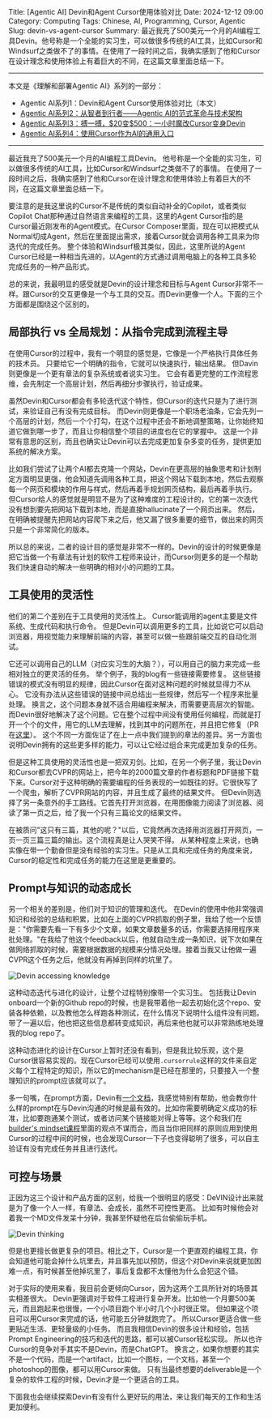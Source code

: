 Title: [Agentic AI] Devin和Agent Cursor使用体验对比
Date: 2024-12-12 09:00
Category: Computing
Tags: Chinese, AI, Programming, Cursor, Agentic
Slug: devin-vs-agent-cursor
Summary: 最近我充了500美元一个月的AI编程工具Devin。他号称是一个全能的实习生，可以做很多传统的AI工具，比如Cursor和Windsurf之类做不了的事情。在使用了一段时间之后，我确实感到了他和Cursor在设计理念和使用体验上有着巨大的不同，在这篇文章里面总结一下。

---

本文是《理解和部署Agentic AI》系列的一部分：

* Agentic AI系列1：Devin和Agent Cursor使用体验对比（本文）
* [Agentic AI系列2：从智者到行者——Agentic AI的范式革命与技术架构](/agentic-ai.html)
* [Agentic AI系列3：搏一搏，&#36;20变&#36;500：一小时魔改Cursor变身Devin](/cursor-to-devin.html)
* [Agentic AI系列4：使用Cursor作为AI的通用入口](/cursor-ai-entry.html)

---

最近我充了500美元一个月的AI编程工具Devin。
他号称是一个全能的实习生，可以做很多传统的AI工具，比如Cursor和Windsurf之类做不了的事情。
在使用了一段时间之后，我确实感到了他和Cursor在设计理念和使用体验上有着巨大的不同，在这篇文章里面总结一下。

要注意的是我这里说的Cursor不是传统的类似自动补全的Copilot，或者类似Copilot Chat那种通过自然语言来编程的工具，这里的Agent Cursor指的是Cursor最近刚发布的Agent模式。在Cursor Composer里面，现在可以把模式从Normal切成Agent，然后在里面提出需求，接着Cursor就会调用各种工具来为你迭代的完成任务。
整个体验和Windsurf极其类似，因此，这里所说的Agent Cursor已经是一种相当先进的，以Agent的方式通过调用电脑上的各种工具多轮完成任务的一种产品形式。

总的来说，我最明显的感受就是Devin的设计理念和目标与Agent Cursor非常不一样。跟Cursor的交互更像是一个与工具的交互。而Devin更像一个人。下面的三个方面都是围绕这个区别的。

## 局部执行 vs 全局规划：从指令完成到流程主导

在使用Cursor的过程中，我有一个明显的感觉是，它像是一个严格执行具体任务的技术员。
只要给它一个明确的指令，它就可以快速执行，输出结果。
但Davin则更像是一个更有章法的复杂系统或者说实习生。
它会有着更完整的工作流程思维，会先制定一个高层计划，然后再细分步骤执行，验证成果。

虽然Devin和Cursor都会有多轮迭代这个特性，但Cursor的迭代只是为了进行测试，来验证自己有没有完成目标。
而Devin则更像是一个职场老油条，它会先列一个高层的计划，然后一个个打勾，在这个过程中还会不断地调整策略，让你始终知道它做到哪一步了，而且让你相信整个项目的进度也在它的掌握中。
这是一个非常有意思的区别，而且也确实让Devin可以去完成更加复杂多变的任务，提供更加系统的解决方案。

比如我们尝试了让两个AI都去克隆一个网站，Devin在更高层的抽象思考和计划制定方面明显更强，他会知道先调用各种工具，把这个网站下载到本地，然后去观察每一个网页和模块的作用与样式，然后再着手规划网页结构，最后再着手执行。
但Cursor给人的感觉就是明显不是为了这种难度的工程设计的，它的第一次迭代没有想到要先把网站下载到本地，而是直接hallucinate了一个网页出来。
然后，在明确被提醒先把网站内容爬下来之后，他又漏了很多重要的细节，做出来的网页只是一个非常简化的版本。

所以总的来说，二者的设计目的感觉是非常不一样的。Devin的设计的时候更像是把它当做一个有章法有计划的软件工程师来设计，而Cursor则更多的是一个帮助我们快速自动的解决一些明确的相对小的问题的工具。

## 工具使用的灵活性

他们的第二个差别在于工具使用的灵活性上。
Cursor能调用的agent主要是文件系统、生成代码和执行命令。
但是Devin可以调用更多的工具，比如说它可以启动浏览器，用视觉能力来理解前端的内容，甚至可以做一些跟前端交互的自动化测试。

它还可以调用自己的LLM（对应实习生的大脑？），可以用自己的脑力来完成一些相对独立的更灵活的任务。
举个例子，我的blog有一些链接需要修复。
这些链接错误的模式没有明显的规律，因此Cursor在面对这种问题的时候就显得力不从心。
它没有办法从这些错误的链接中间总结出一些规律，然后写一个程序来批量处理。
换言之，这个问题本身就不适合用编程来解决，而需要更高层次的智能。
而Devin很好地解决了这个问题。它在整个过程中间没有使用任何编程，而就是打开一个个的文件，用它的LLM去理解，找到其中的问题所在，并且把它修复（PR在[这里](https://github.com/grapeot/blog/pull/31)）。
这个不同一方面佐证了在上一点中我们提到的章法的差异。另一方面也说明Devin拥有的这些更多样的能力，可以让它经过组合来完成更加复杂的任务。

但是这种工具使用的灵活性也是一把双刃剑。比如，在另一个例子里，我让Devin和Cursor都去CVPR的网站上，把今年的2000篇文章的作者标题和PDF链接下载下来。Cursor对于这种明确的需要编程的任务表现的一如既往的好。它很快写了一个爬虫，解析了CVPR网站的内容，并且生成了最终的结果文件。
但Devin则选择了另一条意外的手工路线。它首先打开浏览器，在用图像能力阅读了浏览器、阅读了第一页之后，给了我一个只有三篇论文的结果文件。

在被质问"这只有三篇，其他的呢？"以后，它竟然再次选择用浏览器打开网页，一页一页三篇三篇的输出。这个流程真是让人哭笑不得。
从某种程度上来说，也确实像在带一个勤奋但是没有经验的实习生。只是从工具和完成任务的角度来说，Cursor的稳定性和完成任务的能力在这里是更重要的。

## Prompt与知识的动态成长

另一个相关的差别是，他们对于知识的管理和迭代。
在Devin的使用中他非常强调知识和经验的总结和积累，比如在上面的CVPR抓取的例子里，我给了他一个反馈是："你需要先看一下有多少个文章，如果文章数量多的话，你需要选择用程序来批处理。"在我给了他这个feedback以后，他就自动生成一条知识，说下次如果在做网络抓取的时候，需要根据数据的规模来分情况处理。接着当我又让他做一遍CVPR这个任务之后，他就没有再掉到同样的坑里了。

![Devin accessing knowledge](/images/devin-access-knowledge.jpg)

这种动态迭代与进化的设计，让整个过程特别像带一个实习生。
包括我让Devin onboard一个新的Github repo的时候，也是我带着他一起去初始化这个repo、安装各种依赖，以及教他怎么样跑各种测试，在什么情况下说明什么组件没有问题。
带了一遍以后，他也把这些信息都转变成知识，再后来他也就可以非常熟练地处理我的blog repo了。

这种动态进化的设计在Cursor上暂时还没有看到，但是我比较乐观，这个是Cursor很容易实现的。现在Cursor已经可以使用`.cursorrule`这样的文件来自定义每个工程特定的知识，所以它的mechanism是已经在那里的，只要接入一个整理知识的prompt应该就可以了。

多一句嘴，在prompt方面，Devin有[一个文档](https://docs.devin.ai/learn-about-devin/prompting)，我感觉特别有帮助，他会教你什么样的prompt在与Devin沟通的时候是最有效的。比如你需要明确定义成功的标准，比如要跑通某个测试，或者访问某个链接能对得上等等。这个和我们在[builder's mindset课程](https://maven.com/kedaibiao/genai)里面的观点不谋而合，而且当你把同样的原则应用到使用Cursor的过程中间的时候，也会发现Cursor一下子也变得聪明了很多，可以自主验证有没有完成任务并且进行迭代。

## 可控与场景

正因为这三个设计和产品方面的区别，给我一个很明显的感受：DeVIN设计出来就是为了像一个人一样，有章法、会成长，虽然不可控性更高。
比如有时候他会对着我一个MD文件发呆十分钟，我甚至怀疑他在后台偷偷玩手机。

![Devin thinking](/images/devin-10min.jpg)

但是也更擅长做更复杂的项目。相比之下，Cursor是一个更直观的编程工具，你会知道他可能会掉什么坑里去，并且事先加以预防，但这个对Devin来说就更加困难一点，有时候甚至他掉坑里了，事后复盘都不太懂他为什么会犯这个错。

对于实际的使用来看，我目前会更倾向Cursor，因为这两个工具所针对的场景其实相差很大。
Devin更强调对于软件工程进行复杂开发。比如他一个月要500美元，而且跑起来也很慢，一个小项目跑个半小时几个小时很正常。
但如果这个项目可以用Cursor来完成的话，他可能五分钟就跑完了。
所以Cursor更适合做一些更贴近生活、更轻量级的小任务。
而且我相信Devin的很多设计和经验，包括Prompt Engineering的技巧和迭代的思路，都可以被Cursor轻松实现。
所以也许Cursor的竞争对手其实不是Devin，而是ChatGPT。
换言之，如果你想要的其实不是一个代码，而是一个artifact，比如一个图标，一个文档，甚至一个photoshop的图像，都可以用Cursor来做。
只有当最终想要的deliverable是一个复杂的软件工程的时候，Devin才是一个更适合的工具。

下面我也会继续探索Devin有没有什么更好玩的用法，来让我们每天的工作和生活更加便利。

<script async data-uid="65448d4615" src="https://yage.kit.com/65448d4615/index.js"></script>
